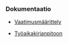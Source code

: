 ### Dokumentaatio



- [Vaatimusmäärittely](https://github.com/AinoKruth/ot-harjoitustyo/blob/main/laskarit/dokumentaatio/vaatimusmaarittely.md)

- [Työaikakirjanpitoon](https://github.com/AinoKruth/ot-harjoitustyo/blob/main/laskarit/dokumentaatio/tyoaikakirjanpito.md)



